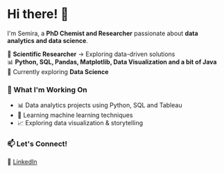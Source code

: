 # Hi there! 👋  

I'm Semira, a **PhD Chemist and Researcher** passionate about **data analytics and data science**.


🔬 **Scientific Researcher** → Exploring data-driven solutions  
📊 **Python, SQL, Pandas, Matplotlib, Data Visualization and a bit of Java**  
🚀 Currently exploring **Data Science**  

### 🔹 What I'm Working On  
- 📊 Data analytics projects using Python, SQL and Tableau  
- 🤖 Learning machine learning techniques  
- 📈 Exploring data visualization & storytelling  

### 📫 Let's Connect!  
🔗 [LinkedIn](https://www.linkedin.com/in/semira-bener-a24041211)  
